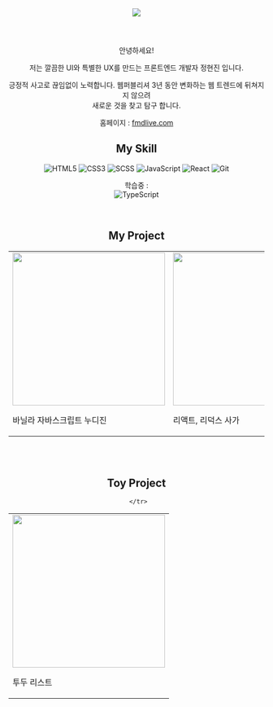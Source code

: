 
 <div align=center>

 <header>
 <img src="https://capsule-render.vercel.app/api?type=waving&color=auto&height=300&section=header&text=JUNG%20HYEONJIN&fontSize=50&animation=fadeIn&fontAlignY=38&descAlignY=81&descAlign=-90&fontColor=fff" />
 </header>

  <p>안녕하세요!

저는 깔끔한 UI와
특별한 UX를 만드는
프론트엔드 개발자 정현진 입니다.</p>
<p>긍정적 사고로 끊임없이 노력합니다.
웹퍼블리셔 3년 동안 변화하는 웹 트렌드에 뒤쳐지지 않으려 <br> 새로운 것을 찾고 탐구 합니다.</p>
<p>홈페이지 : <a href="http://fmdlive.com">fmdlive.com</a> </p>

 
 <h2> My Skill </h2>

![HTML5](https://img.shields.io/badge/-HTML5-F05032?style=for-the-badge&logo=html5&logoColor=ffffff)
![CSS3](https://img.shields.io/badge/-CSS3-007ACC?style=for-the-badge&logo=css3)
![SCSS](https://img.shields.io/badge/Scss-cc6699?style=for-the-badge&logo=Sass&logoColor=white)
![JavaScript](https://img.shields.io/badge/-JavaScript-%23F7DF1C?style=for-the-badge&logo=javascript&logoColor=000000&labelColor=%23F7DF1C&color=%23FFCE5A)
![React](https://img.shields.io/badge/-React-222222?style=for-the-badge&logo=react)
![Git](https://img.shields.io/badge/-Git-F05032?style=for-the-badge&logo=git&logoColor=ffffff)

 <p>
 학습중 : <br>
<img alt="TypeScript" src ="https://img.shields.io/badge/TypeScript-007ACC.svg?&style=for-the-badge&logo=typescript&logoColor=white"/>
 
</p>

<br/>

<h2>My Project</h2>
<table>
  <tbody>
    <tr>
      <td>
        <a href="https://fmdlivehj.github.io/nudie_portfolio/" title="바닐라 자바스크립트 누디진 🚀">
          <img align="center" src="http://fmdlive.com/images/nudie_02.png" width="300" alt-text="누디진">
        </a>
        <p>바닐라 자바스크립트 누디진</p>
      </td>
      <td>
        <a href="https://fmdlivehj.github.io/jeep_portfolio/#/" title="리액트, 리덕스 사가">
          <img align="center" src="http://fmdlive.com/images/jeep_02.png" width="300" alt-text="리액트, 리덕스 사가">
        </a>
        <p>리액트, 리덕스 사가 </p>
      </td>
      <td>
        <a href="https://fmdlivehj.github.io/jeep_toolkit/" title="리액트 , 리덕스 툴킷">
          <img align="center" src="http://fmdlive.com/images/jeep_02.png" width="300" alt-text="리액트 , 리덕스 툴킷">
        </a>
        <p>리액트 , 리덕스 툴킷</p>
      </td>
     </tr>
  </tbody>
</table>
<br><br>
<h2>Toy Project</h2>
<table>
  <tbody>
      <tr>
      <td>
        <a href="https://fmdlivehj.github.io/todo_list/" title="투두리스트 🚀">
          <img align="center" src="http://fmdlive.com/img/todolist.png" width="300" alt-text="투두리스트">
        </a>
        <p>투두 리스트</p>
      </td>
    
     </tr>
   
  </tbody>
</table>

 </div>
